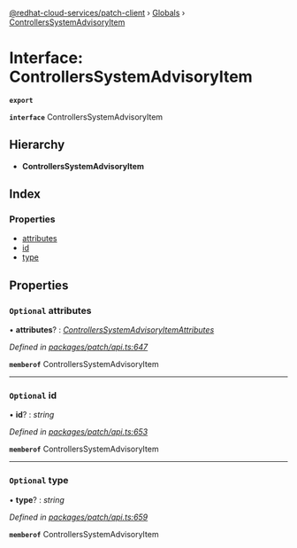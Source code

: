 [@redhat-cloud-services/patch-client](../README.md) › [Globals](../globals.md) › [ControllersSystemAdvisoryItem](controllerssystemadvisoryitem.md)

# Interface: ControllersSystemAdvisoryItem

**`export`** 

**`interface`** ControllersSystemAdvisoryItem

## Hierarchy

* **ControllersSystemAdvisoryItem**

## Index

### Properties

* [attributes](controllerssystemadvisoryitem.md#optional-attributes)
* [id](controllerssystemadvisoryitem.md#optional-id)
* [type](controllerssystemadvisoryitem.md#optional-type)

## Properties

### `Optional` attributes

• **attributes**? : *[ControllersSystemAdvisoryItemAttributes](controllerssystemadvisoryitemattributes.md)*

*Defined in [packages/patch/api.ts:647](https://github.com/RedHatInsights/javascript-clients/blob/c21a0a5/packages/patch/api.ts#L647)*

**`memberof`** ControllersSystemAdvisoryItem

___

### `Optional` id

• **id**? : *string*

*Defined in [packages/patch/api.ts:653](https://github.com/RedHatInsights/javascript-clients/blob/c21a0a5/packages/patch/api.ts#L653)*

**`memberof`** ControllersSystemAdvisoryItem

___

### `Optional` type

• **type**? : *string*

*Defined in [packages/patch/api.ts:659](https://github.com/RedHatInsights/javascript-clients/blob/c21a0a5/packages/patch/api.ts#L659)*

**`memberof`** ControllersSystemAdvisoryItem
